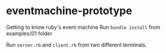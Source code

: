 eventmachine-prototype
======================

Getting to know ruby's event machine
Run `bundle install` from examples/01 folder

Run `server.rb` and `client.rb` from two different terminals.

